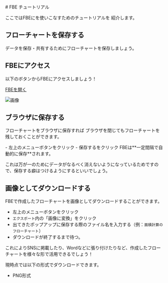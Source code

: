 
<Section>
# FBE チュートリアル

ここではFBEにを使いこなすためのチュートリアルを
紹介します。

## フローチャートを保存する

データを保存・共有するためにフローチャートを保存しましょう。

</Section>

<Section>

## FBEにアクセス

以下のボタンからFBEにアクセスしましょう！

[FBEを開く](https://fbe.vercel.app/)


![画像](ss_04)

</Section>

<Section>

## ブラウザに保存する

フローチャートをブラウザに保存すれば
ブラウザを閉じてもフローチャートを残しておくことができます。

<HowTo>
- 左上のメニューボタンをクリック
- 保存するをクリック
</HowTo>

<Alert>
FBEは**一定間隔で自動的に保存**されます。

これは万が一のためにデータがなるべく消えないようになっているためですので、保存する癖はつけるようにするといいでしょう。
</Alert>

</Section>

<Section>

## 画像としてダウンロードする

FBEで作成したフローチャートを画像としてダウンロードすることができます。

<HowTo>

- 左上のメニューボタンをクリック
- `エクスポート`内の「画像に変換」をクリック
- 出てきたポップアップに保存する際のファイル名を入力する（例：`面積計算のフローチャート`）
- ダウンロードが終了するまで待つ。

</HowTo>

これによりSNSに掲載したり、Wordなどに張り付けたりなど、作成したフローチャートを様々な形で活用できるでしょう！

<Alert>
現時点では以下の形式でダウンロードできます。

- PNG形式

</Alert>

</Section>

<Section>

</Section>


